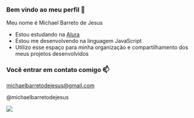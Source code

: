 ### Bem vindo ao meu perfil 💙

Meu nome é Michael Barreto de Jesus

- Estou estudando na [Alura](https://www.alura.com.br)
- Estou me desenvolvendo na linguagem JavaScript
- Utilizo esse espaço para minha organização e compartilhamento dos meus projetos desenvolvidos

### Você entrar em contato comigo 📫

michaelbarretodejesus@gmail.com

@michaelbarretodejesus

![](https://media1.tenor.com/m/1RppC7Kr27MAAAAd/lkw-truck.gif)
